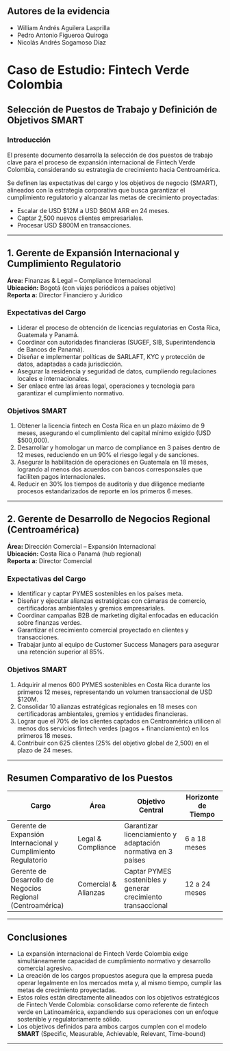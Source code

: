 ## Autores de la evidencia

- William Andrés Aguilera Lasprilla  
- Pedro Antonio Figueroa Quiroga  
- Nicolás Andrés Sogamoso Díaz  

# Caso de Estudio: Fintech Verde Colombia  
## Selección de Puestos de Trabajo y Definición de Objetivos SMART

### Introducción
El presente documento desarrolla la selección de dos puestos de trabajo clave para el proceso de expansión internacional de Fintech Verde Colombia, considerando su estrategia de crecimiento hacia Centroamérica.  

Se definen las expectativas del cargo y los objetivos de negocio (SMART), alineados con la estrategia corporativa que busca garantizar el cumplimiento regulatorio y alcanzar las metas de crecimiento proyectadas:  
- Escalar de USD $12M a USD $60M ARR en 24 meses.  
- Captar 2,500 nuevos clientes empresariales.  
- Procesar USD $800M en transacciones.  

---

## 1. Gerente de Expansión Internacional y Cumplimiento Regulatorio
**Área:** Finanzas & Legal – Compliance Internacional  
**Ubicación:** Bogotá (con viajes periódicos a países objetivo)  
**Reporta a:** Director Financiero y Jurídico  

### Expectativas del Cargo
- Liderar el proceso de obtención de licencias regulatorias en Costa Rica, Guatemala y Panamá.  
- Coordinar con autoridades financieras (SUGEF, SIB, Superintendencia de Bancos de Panamá).  
- Diseñar e implementar políticas de SARLAFT, KYC y protección de datos, adaptadas a cada jurisdicción.  
- Asegurar la residencia y seguridad de datos, cumpliendo regulaciones locales e internacionales.  
- Ser enlace entre las áreas legal, operaciones y tecnología para garantizar el cumplimiento normativo.  

### Objetivos SMART
1. Obtener la licencia fintech en Costa Rica en un plazo máximo de 9 meses, asegurando el cumplimiento del capital mínimo exigido (USD $500,000).  
2. Desarrollar y homologar un marco de compliance en 3 países dentro de 12 meses, reduciendo en un 90% el riesgo legal y de sanciones.  
3. Asegurar la habilitación de operaciones en Guatemala en 18 meses, logrando al menos dos acuerdos con bancos corresponsales que faciliten pagos internacionales.  
4. Reducir en 30% los tiempos de auditoría y due diligence mediante procesos estandarizados de reporte en los primeros 6 meses.  

---

## 2. Gerente de Desarrollo de Negocios Regional (Centroamérica)
**Área:** Dirección Comercial – Expansión Internacional  
**Ubicación:** Costa Rica o Panamá (hub regional)  
**Reporta a:** Director Comercial  

### Expectativas del Cargo
- Identificar y captar PYMES sostenibles en los países meta.  
- Diseñar y ejecutar alianzas estratégicas con cámaras de comercio, certificadoras ambientales y gremios empresariales.  
- Coordinar campañas B2B de marketing digital enfocadas en educación sobre finanzas verdes.  
- Garantizar el crecimiento comercial proyectado en clientes y transacciones.  
- Trabajar junto al equipo de Customer Success Managers para asegurar una retención superior al 85%.  

### Objetivos SMART
1. Adquirir al menos 600 PYMES sostenibles en Costa Rica durante los primeros 12 meses, representando un volumen transaccional de USD $120M.  
2. Consolidar 10 alianzas estratégicas regionales en 18 meses con certificadoras ambientales, gremios y entidades financieras.  
3. Lograr que el 70% de los clientes captados en Centroamérica utilicen al menos dos servicios fintech verdes (pagos + financiamiento) en los primeros 18 meses.  
4. Contribuir con 625 clientes (25% del objetivo global de 2,500) en el plazo de 24 meses.  

---

## Resumen Comparativo de los Puestos

| Cargo | Área | Objetivo Central | Horizonte de Tiempo |
|-------|------|------------------|---------------------|
| Gerente de Expansión Internacional y Cumplimiento Regulatorio | Legal & Compliance | Garantizar licenciamiento y adaptación normativa en 3 países | 6 a 18 meses |
| Gerente de Desarrollo de Negocios Regional (Centroamérica) | Comercial & Alianzas | Captar PYMES sostenibles y generar crecimiento transaccional | 12 a 24 meses |

---

## Conclusiones
- La expansión internacional de Fintech Verde Colombia exige simultáneamente capacidad de cumplimiento normativo y desarrollo comercial agresivo.  
- La creación de los cargos propuestos asegura que la empresa pueda operar legalmente en los mercados meta y, al mismo tiempo, cumplir las metas de crecimiento proyectadas.  
- Estos roles están directamente alineados con los objetivos estratégicos de Fintech Verde Colombia: consolidarse como referente de fintech verde en Latinoamérica, expandiendo sus operaciones con un enfoque sostenible y regulatoriamente sólido.
- Los objetivos definidos para ambos cargos cumplen con el modelo **SMART** (Specific, Measurable, Achievable, Relevant, Time-bound)

---
